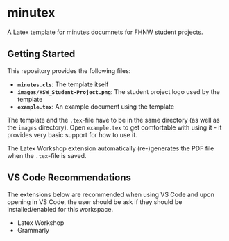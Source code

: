 # minutex

A Latex template for minutes documnets for FHNW student projects.

## Getting Started

This repository provides the following files:

* **`minutes.cls`**: The template itself
* **`images/HSW_Student-Project.png`**: The student project logo used by the template
* **`example.tex`**: An example document using the template

The template and the `.tex`-file have to be in the same directory (as well as the `images` directory). Open `example.tex` to get comfortable with using it - it provides very basic support for how to use it.

The Latex Workshop extension automatically (re-)generates the PDF file when the `.tex`-file is saved.

## VS Code Recommendations

The extensions below are recommended when using VS Code and upon opening in VS Code, the user should be ask if they should be installed/enabled for this workspace.

* Latex Workshop
* Grammarly